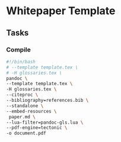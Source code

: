 # Whitepaper Template


## Tasks

### Compile

```bash
#!/bin/bash
# --template template.tex \
# -H glossaries.tex \
pandoc \
--template template.tex \
-H glossaries.tex \
--citeproc \
--bibliography=references.bib \
--standalone \
--embed-resources \
 paper.md \
--lua-filter=pandoc-gls.lua \
--pdf-engine=tectonic \
-o document.pdf
```